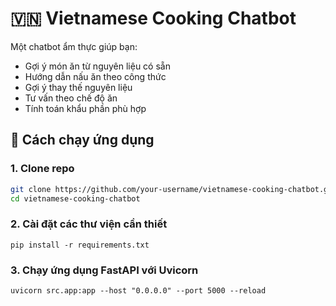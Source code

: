 # 🇻🇳 Vietnamese Cooking Chatbot

Một chatbot ẩm thực giúp bạn:
- Gợi ý món ăn từ nguyên liệu có sẵn
- Hướng dẫn nấu ăn theo công thức
- Gợi ý thay thế nguyên liệu
- Tư vấn theo chế độ ăn
- Tính toán khẩu phần phù hợp

## 🚀 Cách chạy ứng dụng

### 1. Clone repo
```bash
git clone https://github.com/your-username/vietnamese-cooking-chatbot.git
cd vietnamese-cooking-chatbot
```
### 2. Cài đặt các thư viện cần thiết
```
pip install -r requirements.txt
```
### 3. Chạy ứng dụng FastAPI với Uvicorn
```
uvicorn src.app:app --host "0.0.0.0" --port 5000 --reload
```